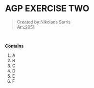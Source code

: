 # AGP EXERCISE TWO
> Created by:NIkolaos Sarris <br>
> Am:2051
<br>

**Contains**

1. A
2. B
3. C
4. D
5. E
6. F
